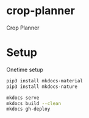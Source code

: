 # crop-planner

Crop Planner

# Setup

Onetime setup

```bash
pip3 install mkdocs-material
pip3 install mkdocs-nature
```

```bash
mkdocs serve
mkdocs build --clean
mkdocs gh-deploy
```